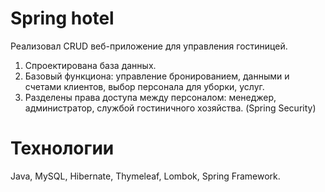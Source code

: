 # Spring hotel
Реализовал CRUD веб-приложение для управления гостиницей.

1. Спроектирована база данных.
2. Базовый функциона: управление бронированием, данными и счетами клиентов, выбор персонала для уборки, услуг.
3. Разделены права доступа между персоналом: менеджер, администратор, службой гостиничного хозяйства. (Spring Security) 

# Технологии
Java, MySQL, Hibernate, Thymeleaf, Lombok, Spring Framework.


